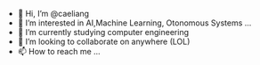 - 👋 Hi, I’m @caeliang
- 👀 I’m interested in AI,Machine Learning, Otonomous Systems ...
- 🌱 I’m currently studying computer engineering
- 💞️ I’m looking to collaborate on anywhere (LOL)
- 📫 How to reach me ...

<!---
caeliang/caeliang is a ✨ special ✨ repository because its `README.md` (this file) appears on your GitHub profile.
You can click the Preview link to take a look at your changes.
--->
